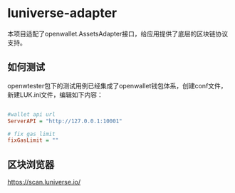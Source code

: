 # luniverse-adapter

本项目适配了openwallet.AssetsAdapter接口，给应用提供了底层的区块链协议支持。

## 如何测试

openwtester包下的测试用例已经集成了openwallet钱包体系，创建conf文件，新建LUK.ini文件，编辑如下内容：

```ini

#wallet api url
ServerAPI = "http://127.0.0.1:10001"

# fix gas limit
fixGasLimit = ""

```

## 区块浏览器

https://scan.luniverse.io/